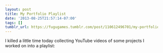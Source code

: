 ```yaml
---
layout: post
title: My Portfolio Playlist
date: '2013-08-25T21:57:14-07:00'
tags: []
tumblr_url: https://fugugames.tumblr.com/post/110612496701/my-portfolio-playlist
---
```

I killed a little time today collecting YouTube videos of some projects I worked on into a playlist:

&nbsp;

